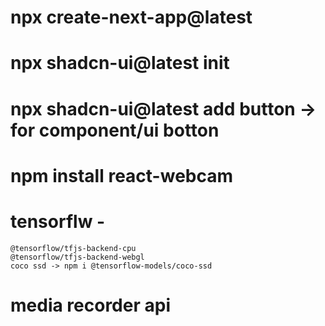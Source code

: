# npx create-next-app@latest
# npx shadcn-ui@latest init
# npx shadcn-ui@latest add button -> for component/ui botton
# npm install react-webcam
# tensorflw - 
    @tensorflow/tfjs-backend-cpu
    @tensorflow/tfjs-backend-webgl
    coco ssd -> npm i @tensorflow-models/coco-ssd
# media recorder api